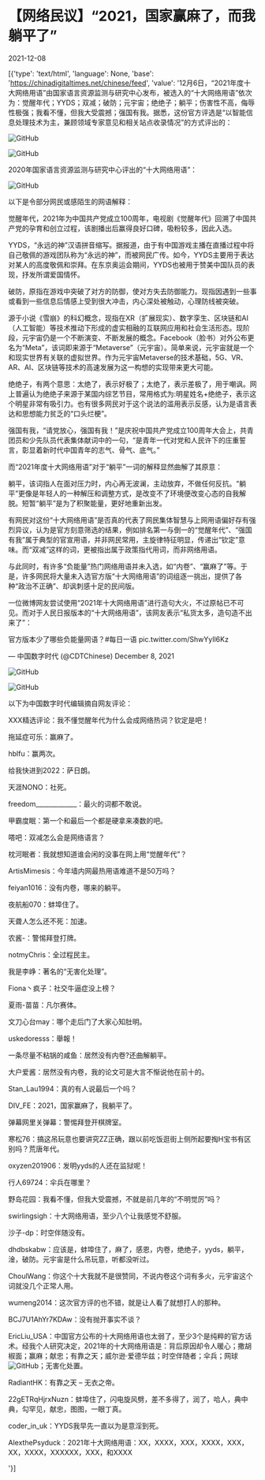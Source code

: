 # 【网络民议】“2021，国家赢麻了，而我躺平了”

2021-12-08

[{'type': 'text/html', 'language': None, 'base': 'https://chinadigitaltimes.net/chinese/feed', 'value': '12月6日，“2021年度十大网络用语”由国家语言资源监测与研究中心发布，被选入的“十大网络用语”依次为：觉醒年代；YYDS；双减；破防；元宇宙；绝绝子；躺平；伤害性不高，侮辱性极强；我看不懂，但我大受震撼；强国有我。据悉，这份官方评选是“以智能信息处理技术为主，兼顾领域专家意见和相关站点收录情况”的方式评出的：

![GitHub](https://chinadigitaltimes.net/chinese/files/2021/12/image-1638945882329.png)

![GitHub](https://chinadigitaltimes.net/chinese/files/2021/12/image-1638945928270.png)

2020年国家语言资源监测与研究中心评出的“十大网络用语”：

![GitHub](https://chinadigitaltimes.net/chinese/files/2021/12/image-1638951185885.png)

以下是令部分网民或感陌生的网语解释：





觉醒年代，2021年为中国共产党成立100周年，电视剧《觉醒年代》回溯了中国共产党的孕育和创立过程，该剧播出后赢得良好口碑，吸粉较多，因此入选。





YYDS，“永远的神”汉语拼音缩写。据报道，由于有中国游戏主播在直播过程中将自己敬佩的游戏团队称为“永远的神”，而被网民广传。如今，YYDS主要用于表达对某人的高度敬佩和崇拜。在东京奥运会期间，YYDS也被用于赞美中国队员的表现，抒发所谓爱国情怀。





破防，原指在游戏中突破了对方的防御，使对方失去防御能力。现指因遇到一些事或看到一些信息后情感上受到很大冲击，内心深处被触动，心理防线被突破。





源于小说《雪崩》的科幻概念，现指在XR（扩展现实）、数字孪生、区块链和AI（人工智能）等技术推动下形成的虚实相融的互联网应用和社会生活形态。现阶段，元宇宙仍是一个不断演变、不断发展的概念。Facebook（脸书）对外公布更名为“Meta”，该词即来源于“Metaverse”（元宇宙）。简单来说，元宇宙就是一个和现实世界有关联的虚拟世界。作为元宇宙Metaverse的技术基础，5G、VR、AR、AI、区块链等技术的高速发展为这一构想的实现带来更大可能。





绝绝子，有两个意思：太绝了，表示好极了；太绝了，表示差极了，用于嘲讽。网上普遍认为绝绝子来源于某国内综艺节目，常用格式为:明星姓名+绝绝子，表示这个明星非常有吸引力。也有很多网民对于这个说法的滥用表示反感，认为是语言表达和思想能力贫乏的“口头烂梗”。





强国有我，“请党放心，强国有我！”是庆祝中国共产党成立100周年大会上，共青团员和少先队员代表集体献词中的一句，“是青年一代对党和人民许下的庄重誓言，彰显着新时代中国青年的志气、骨气、底气。”





而“2021年度十大网络用语”对于“躺平”一词的解释显然曲解了其原意：



躺平，该词指人在面对压力时，内心再无波澜，主动放弃，不做任何反抗。“躺平”更像是年轻人的一种解压和调整方式，是改变不了环境便改变心态的自我解脱。短暂“躺平”是为了积聚能量，更好地重新出发。



有网民对这份“十大网络用语”是否真的代表了网民集体智慧与上网用语偏好存有强烈异议，认为是官方刻意筛选的结果，例如排名第一与倒一的“觉醒年代”、“强国有我”属于典型的官宣用语，并非网民常用，主旋律特征明显，传递出“钦定”意味。而“双减”这样的词，更被指出属于政策指代用词，而非网络用语。

与此同时，有许多“负能量”热门网络用语并未入选，如“内卷”、“赢麻了”等。于是，许多网民将大量未入选官方版“十大网络用语”的词组逐一挑出，提供了各种“政治不正确”、却讽刺感十足的民间版。

一位微博网友尝试使用“2021年十大网络用语”进行造句大火，不过原帖已不可见。而对于人民日报版本的“十大网络用语”，该网友表示“私货太多，造句造不出来了”：



官方版本少了哪些负能量网语？#每日一语 pic.twitter.com/ShwYyIl6Kz

&mdash; 中国数字时代 (@CDTChinese) December 8, 2021



![GitHub](https://chinadigitaltimes.net/chinese/files/2021/12/image-1638951857213.png)

![GitHub](https://chinadigitaltimes.net/chinese/files/2021/12/image-1638951765173.png)

以下为中国数字时代编辑摘自网友评论：



XXX精选评论：我不懂觉醒年代为什么会成网络热词？钦定是吧！

拖延症可乐：赢麻了。

hblfu：赢两次。

给我快进到2022：萨日朗。

天涯NONO：社死。

freedom_____________：最火的词都不敢说。

甲霸度眠：第一个和最后一个都是硬拿来凑数的吧。

嗒吧：双减怎么会是网络语言？

枕河眠者：我就想知道谁会闲的没事在网上用“觉醒年代”？

ArtisMimesis：今年墙内网最热用语难道不是50万吗？

feiyan1016：没有内卷，哪来的躺平。

夜航船070：蚌埠住了。

天聋人怎么还不死：加速。

农酱-：警惕拜登打牌。

notmyChris：全过程民主。

我是李峥：著名的“无害化处理”。

Fiona丶疯子：社交牛逼症没上榜？

夏雨-苗苗：凡尔赛体。

文刀心台may：哪个走后门了大家心知肚明。

uskedoresss：舉報！

一条尽量不粘锅的咸鱼：居然没有内卷?还曲解躺平。

大户爱酱：居然没有内卷，我的论文可是大言不惭说他在前十的。

Stan_Lau1994：真的有人说最后一个吗？

DIV_FE：2021，国家赢麻了，我躺平了。

弹幕网里关弹幕：警惕拜登开棋牌室。

寒松76：搞这吊玩意也要讲究ZZ正确，跟以前吃饭逛街上侧所起要掏H宝书有区别吗？荒唐年代。

oxyzen201906：发明yyds的人还在监狱呢！

行人69724：伞兵在哪里？

野岛花园：我看不懂，但我大受震撼，不就是前几年的“不明觉厉”吗？

swirlingsigh：十大网络用语，至少八个让我感觉不舒服。

沙子-dp：时空伴随没有。

dhdbskabw：应该是，蚌埠住了，麻了，感恩，内卷，绝绝子，yyds，躺平，淦，破防。元宇宙是什么吊玩意，听都没听过。

ChoulWang：你这个十大我就不是很赞同，不说内卷这个词有多火，元宇宙这个词就没几个正常人用。

wumeng2014：这次官方评的也不错，就是让人看了就想打人的那种。

BCJ7U1AhYr7KDAw：没有抛开事实不谈？





EricLiu_USA：中国官方公布的十大网络用语也太弱了，至少3个是纯粹的官方话术。经我个人研究决定，2021年的十大网络用语是：背后原因却令人暖心；撒胡椒面；赢麻；献忠；有靠之天；威尔逊·爱德华兹；时空伴随者；伞兵；网球![GitHub](https://s.w.org/images/core/emoji/13.1.0/72x72/1f3be.png)；无害化处置。

RadiantHK：有靠之天 &#8211; 无衣之帝。

22gETRqHjrxNuzn：蚌埠住了，闪电旋风劈，差不多得了，润了，哈人，典中典，勾罕见，献忠，图图，一眼丁真。

coder_in_uk：YYDS我早先一直以为是意淫到死。

AlexthePsyduck：2021年十大网络用语：XX，XXXX，XXX，XXXX，XXX，XX，XXXX，XXXXXX，XXX，和XXXX

'}]